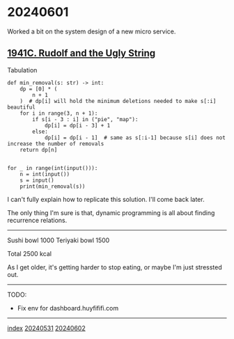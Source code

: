<head><meta name="viewport" content="width=device-width, initial-scale=1.0, user-scalable=yes" /><meta charset="UTF-8"></head>

# 20240601

Worked a bit on the system design of a new micro service.

## [1941C. Rudolf and the Ugly String](https://codeforces.com/problemset/problem/1941/C)

Tabulation

```
def min_removal(s: str) -> int:
    dp = [0] * (
        n + 1
    )  # dp[i] will hold the minimum deletions needed to make s[:i] beautiful
    for i in range(3, n + 1):
        if s[i - 3 : i] in ("pie", "map"):
            dp[i] = dp[i - 3] + 1
        else:
            dp[i] = dp[i - 1]  # same as s[:i-1] because s[i] does not increase the number of removals
    return dp[n]


for _ in range(int(input())):
    n = int(input())
    s = input()
    print(min_removal(s))
```

I can\'t fully explain how to replicate this solution. I\'ll come back later.

The only thing I\'m sure is that, dynamic programming is all about finding recurrence relations.

---

Sushi bowl 1000
Teriyaki bowl 1500

Total 2500 kcal

As I get older, it's getting harder to stop eating, or maybe I\'m just stressted out.

---

TODO:

- Fix env for dashboard.huyfififi.com

---

[index](../../index.html)
[20240531](../05/20240531.html)
[20240602](20240602.html)
